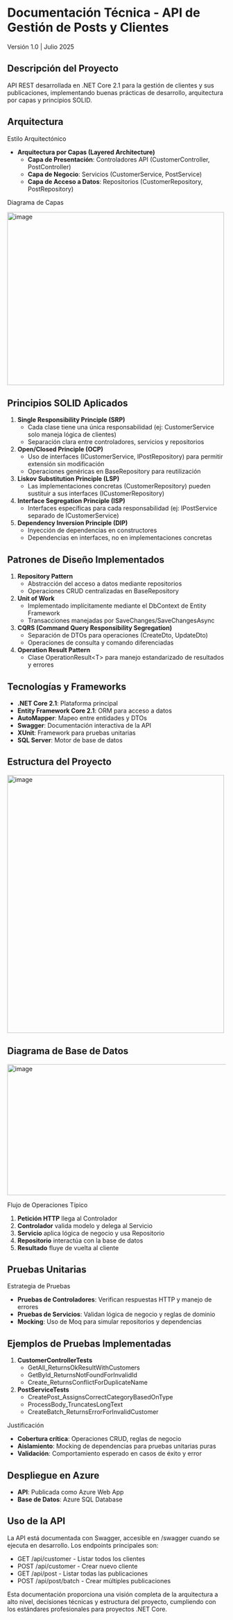 # Documentación Técnica - API de Gestión de Posts y Clientes

Versión 1.0 | Julio 2025

## Descripción del Proyecto

API REST desarrollada en .NET Core 2.1 para la gestión de clientes y sus publicaciones, implementando buenas prácticas de desarrollo, arquitectura por capas y principios SOLID.

## Arquitectura

Estilo Arquitectónico

- **Arquitectura por Capas (Layered Architecture)**
  - **Capa de Presentación**: Controladores API (CustomerController, PostController)
  - **Capa de Negocio**: Servicios (CustomerService, PostService)
  - **Capa de Acceso a Datos**: Repositorios (CustomerRepository, PostRepository)

Diagrama de Capas


<img width="500" height="399" alt="image" src="https://github.com/user-attachments/assets/4846556f-8506-4983-aa7c-fcaf95ddc14d" />



## Principios SOLID Aplicados

1. **Single Responsibility Principle (SRP)**
    - Cada clase tiene una única responsabilidad (ej: CustomerService solo maneja lógica de clientes)
    - Separación clara entre controladores, servicios y repositorios
2. **Open/Closed Principle (OCP)**
    - Uso de interfaces (ICustomerService, IPostRepository) para permitir extensión sin modificación
    - Operaciones genéricas en BaseRepository para reutilización
3. **Liskov Substitution Principle (LSP)**
    - Las implementaciones concretas (CustomerRepository) pueden sustituir a sus interfaces (ICustomerRepository)
4. **Interface Segregation Principle (ISP)**
    - Interfaces específicas para cada responsabilidad (ej: IPostService separado de ICustomerService)
5. **Dependency Inversion Principle (DIP)**
    - Inyección de dependencias en constructores
    - Dependencias en interfaces, no en implementaciones concretas

## Patrones de Diseño Implementados

1. **Repository Pattern**
    - Abstracción del acceso a datos mediante repositorios
    - Operaciones CRUD centralizadas en BaseRepository
2. **Unit of Work**
    - Implementado implícitamente mediante el DbContext de Entity Framework
    - Transacciones manejadas por SaveChanges/SaveChangesAsync
3. **CQRS (Command Query Responsibility Segregation)**
    - Separación de DTOs para operaciones (CreateDto, UpdateDto)
    - Operaciones de consulta y comando diferenciadas
4. **Operation Result Pattern**
    - Clase OperationResult&lt;T&gt; para manejo estandarizado de resultados y errores

## Tecnologías y Frameworks

- **.NET Core 2.1**: Plataforma principal
- **Entity Framework Core 2.1**: ORM para acceso a datos
- **AutoMapper**: Mapeo entre entidades y DTOs
- **Swagger**: Documentación interactiva de la API
- **XUnit**: Framework para pruebas unitarias
- **SQL Server**: Motor de base de datos

## Estructura del Proyecto

<img width="500" height="595" alt="image" src="https://github.com/user-attachments/assets/79cc2850-7beb-4918-86d1-3394e38d1bf2" />


## Diagrama de Base de Datos

<img width="700" height="302" alt="image" src="https://github.com/user-attachments/assets/17d220a8-5723-4042-8760-0feded23499f" />



Flujo de Operaciones Típico

1. **Petición HTTP** llega al Controlador
2. **Controlador** valida modelo y delega al Servicio
3. **Servicio** aplica lógica de negocio y usa Repositorio
4. **Repositorio** interactúa con la base de datos
5. **Resultado** fluye de vuelta al cliente

## Pruebas Unitarias

Estrategia de Pruebas

- **Pruebas de Controladores**: Verifican respuestas HTTP y manejo de errores
- **Pruebas de Servicios**: Validan lógica de negocio y reglas de dominio
- **Mocking**: Uso de Moq para simular repositorios y dependencias

## Ejemplos de Pruebas Implementadas

1. **CustomerControllerTests**
    - GetAll_ReturnsOkResultWithCustomers
    - GetById_ReturnsNotFoundForInvalidId
    - Create_ReturnsConflictForDuplicateName
2. **PostServiceTests**
    - CreatePost_AssignsCorrectCategoryBasedOnType
    - ProcessBody_TruncatesLongText
    - CreateBatch_ReturnsErrorForInvalidCustomer

Justificación

- **Cobertura crítica**: Operaciones CRUD, reglas de negocio
- **Aislamiento**: Mocking de dependencias para pruebas unitarias puras
- **Validación**: Comportamiento esperado en casos de éxito y error

## Despliegue en Azure

- **API**: Publicada como Azure Web App
- **Base de Datos**: Azure SQL Database

## Uso de la API

La API está documentada con Swagger, accesible en /swagger cuando se ejecuta en desarrollo. Los endpoints principales son:

- GET /api/customer - Listar todos los clientes
- POST /api/customer - Crear nuevo cliente
- GET /api/post - Listar todas las publicaciones
- POST /api/post/batch - Crear múltiples publicaciones

Esta documentación proporciona una visión completa de la arquitectura a alto nivel, decisiones técnicas y estructura del proyecto, cumpliendo con los estándares profesionales para proyectos .NET Core.
